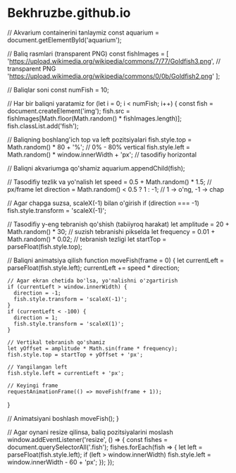 # Bekhruzbe.github.io
// Akvarium containerini tanlaymiz
const aquarium = document.getElementById('aquarium');

// Baliq rasmlari (transparent PNG)
const fishImages = [
  'https://upload.wikimedia.org/wikipedia/commons/7/77/Goldfish3.png', // transparent PNG
  'https://upload.wikimedia.org/wikipedia/commons/0/0b/Goldfish2.png'
];

// Baliqlar soni
const numFish = 10;

// Har bir baliqni yaratamiz
for (let i = 0; i < numFish; i++) {
  const fish = document.createElement('img');
  fish.src = fishImages[Math.floor(Math.random() * fishImages.length)];
  fish.classList.add('fish');

  // Baliqning boshlang'ich top va left pozitsiyalari
  fish.style.top = Math.random() * 80 + '%'; // 0% - 80% vertical
  fish.style.left = Math.random() * window.innerWidth + 'px'; // tasodifiy horizontal

  // Baliqni akvariumga qo'shamiz
  aquarium.appendChild(fish);

  // Tasodifiy tezlik va yo'nalish
  let speed = 0.5 + Math.random() * 1.5; // px/frame
  let direction = Math.random() < 0.5 ? 1 : -1; // 1 -> o'ng, -1 -> chap

  // Agar chapga suzsa, scaleX(-1) bilan o'girish
  if (direction === -1) fish.style.transform = 'scaleX(-1)';

  // Tasodifiy y-eng tebranish qo'shish (tabiiyroq harakat)
  let amplitude = 20 + Math.random() * 30; // suzish tebranishi pikselda
  let frequency = 0.01 + Math.random() * 0.02; // tebranish tezligi
  let startTop = parseFloat(fish.style.top);

  // Baliqni animatsiya qilish
  function moveFish(frame = 0) {
    let currentLeft = parseFloat(fish.style.left);
    currentLeft += speed * direction;

    // Agar ekran chetida bo'lsa, yo'nalishni o'zgartirish
    if (currentLeft > window.innerWidth) {
      direction = -1;
      fish.style.transform = 'scaleX(-1)';
    }
    if (currentLeft < -100) {
      direction = 1;
      fish.style.transform = 'scaleX(1)';
    }

    // Vertikal tebranish qo'shamiz
    let yOffset = amplitude * Math.sin(frame * frequency);
    fish.style.top = startTop + yOffset + 'px';

    // Yangilangan left
    fish.style.left = currentLeft + 'px';

    // Keyingi frame
    requestAnimationFrame(() => moveFish(frame + 1));
  }

  // Animatsiyani boshlash
  moveFish();
}

// Agar oynani resize qilinsa, baliq pozitsiyalarini moslash
window.addEventListener('resize', () => {
  const fishes = document.querySelectorAll('.fish');
  fishes.forEach(fish => {
    let left = parseFloat(fish.style.left);
    if (left > window.innerWidth) fish.style.left = window.innerWidth - 60 + 'px';
  });
});

